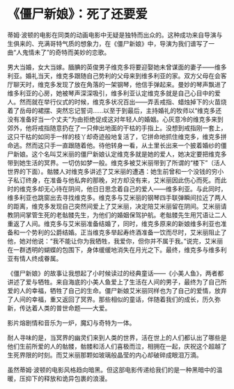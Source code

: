 # 《僵尸新娘》：死了还要爱

蒂姆·波顿的电影在同类的动画电影中无疑是独特而出众的。这种成功来自导演与生俱来的、充满哥特气质的想象力，在《僵尸新娘》中，导演为我们谱写了一曲“人鬼情未了”的奇特而美妙的恋歌。 

男大当婚，女大当嫁。腼腆的英俊男子维克多将要迎娶她未曾谋面的妻子——维多利亚。婚礼当天，维克多跟随自己势利的父母来到维多利亚的家。双方父母在会客厅聊天时，维克多发现了放在角落的一架钢琴，他信手弹起来。曼妙的琴声飘进了维多利亚的心房，她被琴声深深吸引，维多利亚认定维克多就是自己心目中的爱人。然而就在举行仪式的时候，维克多状况百出——弄丢戒指、蜡烛掉下的火苗烧着了岳母的裙摆、突然忘记誓词……以至于到最后，主持婚礼的牧师以“维克多还没有准备好当一个丈夫”为由拒绝促成这对年轻人的婚姻。心灰意冷的维克多来到郊外，他将戒指随意扔在了一只伸出地面的干枯的手指上。没想到戒指刚一套上，这只干枯的如同手一样的枝丫却奇迹般地复活了，它拼命地抓住维克多，维克多拼命逃。然而这只手一直跟随着他。待他转身一看，从土里长出来一个披着婚纱的僵尸新娘。这个名叫艾米丽的僵尸新娘认定维克多就是她的爱人，她决定要把维克多带到她生活的冥界。一切仿如梦一般。维克多被艾米丽带到了所谓的“楼下”（活人世界的下面）。骷髅人对维克多讲述了艾米丽的遭遇：她生前曾和一个没钱的穷小子私订终身，在准备与他私奔的那晚，对方却没有来，艾米丽因此伤心而死。而此时的维克多却无心待在阴间，他日日思念着自己的爱人——维多利亚。与此同时，维多利亚也跳窗出去寻找维克多。维克多与艾米丽的钢琴四手联弹瞬间拉近了两人的距离，维克多发现自己突然间爱上了艾米丽，决定陪艾米丽留在阴间。艾米丽请教阴间掌管生死的老骷髅先生，为他们的婚姻保驾护航。老骷髅先生用咒语让二人重返了人间。维克多与艾米丽准备结婚了，同时，维克多原来的新娘维多利亚也准备和一个势利的公爵结婚。正当维克多举起寿终酒准备一饮而尽时，艾米丽阻止了他，她对他说：“我不能让你为我牺牲，我爱你，但你并不属于我。”说完，艾米丽在一群透明的蝴蝶的包围下，身体缓缓地消失在月光之下。最终，维克多与维多利亚有情人终成眷属。 

《僵尸新娘》的故事让我想起了小时候读过的经典童话——《小美人鱼》，两者都讲述了爱与牺牲。来自海底的小美人鱼爱上了生活在人间的男子，最终为了自己所爱的人的幸福，牺牲了自己的生命。僵尸新娘艾米丽同样也为了自己的爱情，放弃了人间的幸福，重又返回了冥界。那些相似的童话，伴随着我们的成长，历久弥新，传达着人类的普世命题——大爱。 

影片熔剧情和音乐为一炉，魔幻与奇特为一体。 

耐人寻味的是，当冥界的幽灵们来到人类的世界，活在世上的人们都认出了哪些是他们生前所爱的人的骷髅，骷髅和活人们喜极而泣，相拥在一起，庆祝这个超越了生死界限的时刻。而艾米丽那颗如玻璃般晶莹的内心却破碎成眼泪万滴。 

虽然蒂姆·波顿的电影风格趋向暗黑。但这部电影传递给我们的是一种黑暗中的温暖，压抑下的释放和诡异包裹的浪漫。